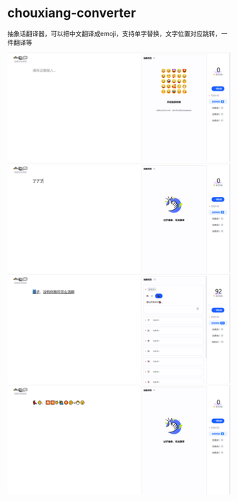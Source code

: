 # chouxiang-converter
抽象话翻译器，可以把中文翻译成emoji，支持单字替换，文字位置对应跳转，一件翻译等

![image](https://github.com/LittleWhitechun/PicsBed/blob/master/20220809163132.png)
![image](https://github.com/LittleWhitechun/PicsBed/blob/master/20220809163158.png)
![image](https://github.com/LittleWhitechun/PicsBed/blob/master/20220809163235.png)
![image](https://github.com/LittleWhitechun/PicsBed/blob/master/20220809163245.png)
